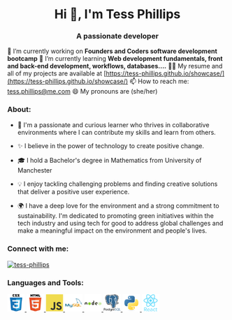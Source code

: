 <h1 align="center">Hi 👋, I'm Tess Phillips </h1>

<h3 align="center">A passionate developer</h3>

 🔭 I’m currently working on **Founders and Coders software development bootcamp**
 🌱 I’m currently learning **Web development fundamentals, front and back-end development, workflows, databases....**
 👨‍💻 My resume and all of my projects are available at [https://tess-phillips.github.io/showcase/](https://tess-phillips.github.io/showcase/)
 📫 How to reach me: tess.phillips@me.com
 😄 My pronouns are (she/her)

<h3 align="left">About:</h3>

- 👯 I'm a passionate and curious learner who thrives in collaborative environments where I can contribute my skills and learn from others.

- ✨ I believe in the power of technology to create positive change.

- 🎓 I hold a Bachelor's degree in Mathematics from University of Manchester

- 💡 I enjoy tackling challenging problems and finding creative solutions that deliver a positive user experience.

- 🌍 I have a deep love for the environment and a strong commitment to sustainability. I'm dedicated to promoting green initiatives within the tech industry and using tech for good to address global challenges and make a meaningful impact on the environment and people's lives.


<h3 align="left">Connect with me:</h3>
<p align="left">
<a href="https://www.linkedin.com/in/tess-phillips-32708b21b" target="blank"><img align="center" src="https://raw.githubusercontent.com/rahuldkjain/github-profile-readme-generator/master/src/images/icons/Social/linked-in-alt.svg" alt="tess-phillips" height="30" width="40" /></a>
</p>

<h3 align="left">Languages and Tools:</h3>
<p align="left"> <a href="https://www.w3schools.com/css/" target="_blank" rel="noreferrer"> <img src="https://raw.githubusercontent.com/devicons/devicon/master/icons/css3/css3-original-wordmark.svg" alt="css3" width="40" height="40"/> </a> <a href="https://www.w3.org/html/" target="_blank" rel="noreferrer"> <img src="https://raw.githubusercontent.com/devicons/devicon/master/icons/html5/html5-original-wordmark.svg" alt="html5" width="40" height="40"/> </a> <a href="https://developer.mozilla.org/en-US/docs/Web/JavaScript" target="_blank" rel="noreferrer"> <img src="https://raw.githubusercontent.com/devicons/devicon/master/icons/javascript/javascript-original.svg" alt="javascript" width="40" height="40"/> </a> <a href="https://www.mysql.com/" target="_blank" rel="noreferrer"> <img src="https://raw.githubusercontent.com/devicons/devicon/master/icons/mysql/mysql-original-wordmark.svg" alt="mysql" width="40" height="40"/> </a> <a href="https://nodejs.org" target="_blank" rel="noreferrer"> <img src="https://raw.githubusercontent.com/devicons/devicon/master/icons/nodejs/nodejs-original-wordmark.svg" alt="nodejs" width="40" height="40"/> </a> <a href="https://www.postgresql.org" target="_blank" rel="noreferrer"> <img src="https://raw.githubusercontent.com/devicons/devicon/master/icons/postgresql/postgresql-original-wordmark.svg" alt="postgresql" width="40" height="40"/> </a> <a href="https://www.python.org" target="_blank" rel="noreferrer"> <img src="https://raw.githubusercontent.com/devicons/devicon/master/icons/python/python-original.svg" alt="python" width="40" height="40"/> </a> <a href="https://reactjs.org/" target="_blank" rel="noreferrer"> <img src="https://raw.githubusercontent.com/devicons/devicon/master/icons/react/react-original-wordmark.svg" alt="react" width="40" height="40"/> </a> </p>



<!--
**tess-phillips/tess-phillips** is a ✨ _special_ ✨ repository because its `README.md` (this file) appears on your GitHub profile.

Here are some ideas to get you started:

- 🔭 I’m currently working on ...
- 🌱 I’m currently learning ...
- 👯 I’m looking to collaborate on ...
- 🤔 I’m looking for help with ...
- 💬 Ask me about ...
- Pronouns: ...
-  Fun fact: ...
-->
